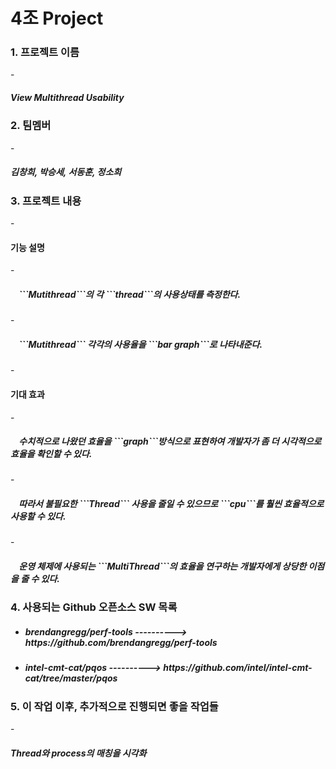 # 4조 Project
<H3>1. 프로젝트 이름</H3>
- <H5>View Multithread Usability</H5>

<H3>2. 팀멤버</H3>
- <H5>김창희, 박승세, 서동훈, 정소희</H5>

<H3>3. 프로젝트 내용</H3>
- <H4>기능 설명</H4>
    - <H5>&nbsp;&nbsp;&nbsp;&nbsp;```Mutithread```의 각 ```thread```의 사용상태를 측정한다. </H5>
    - <H5>&nbsp;&nbsp;&nbsp;&nbsp;```Mutithread``` 각각의 사용율을 ```bar graph```로 나타내준다.</H5>
- <H4>기대 효과</H4>
    - <H5>&nbsp;&nbsp;&nbsp;&nbsp;수치적으로 나왔던 효율을 ```graph```방식으로 표현하여 개발자가 좀 더 시각적으로 효율을 확인할 수 있다.</H5>
    - <H5>&nbsp;&nbsp;&nbsp;&nbsp;따라서 불필요한 ```Thread``` 사용을 줄일 수 있으므로 ```cpu```를 훨씬 효율적으로 사용할 수 있다.</H5>
    - <H5>&nbsp;&nbsp;&nbsp;&nbsp;운영 체제에 사용되는 ```MultiThread```의 효율을 연구하는 개발자에게 상당한 이점을 줄 수 있다.</H5>




<H3>4. 사용되는 Github 오픈소스 SW 목록</H3>

- <H5> brendangregg/perf-tools ----------> https://github.com/brendangregg/perf-tools
- <H5> intel-cmt-cat/pqos ----------> https://github.com/intel/intel-cmt-cat/tree/master/pqos

<H3>5. 이 작업 이후, 추가적으로 진행되면 좋을 작업들</H3>
- <H5> Thread와 process의 매칭을 시각화 </H5>
